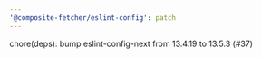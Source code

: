 ```yaml
---
'@composite-fetcher/eslint-config': patch
---
```


chore(deps): bump eslint-config-next from 13.4.19 to 13.5.3 (#37)
